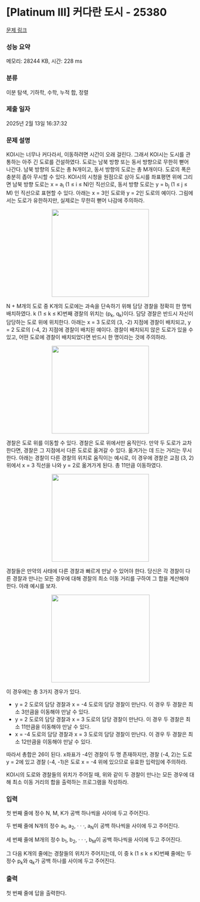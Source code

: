 # [Platinum III] 커다란 도시 - 25380 

[문제 링크](https://www.acmicpc.net/problem/25380) 

### 성능 요약

메모리: 28244 KB, 시간: 228 ms

### 분류

이분 탐색, 기하학, 수학, 누적 합, 정렬

### 제출 일자

2025년 2월 13일 16:37:32

### 문제 설명

<p>KOI시는 너무나 커다라서, 이동하려면 시간이 오래 걸린다. 그래서 KOI시는 도시를 관통하는 아주 긴 도로를 건설하였다. 도로는 남북 방향 또는 동서 방향으로 무한히 뻗어 나간다. 남북 방향의 도로는 총 N개이고, 동서 방향의 도로는 총 M개이다. 도로의 폭은 충분히 좁아 무시할 수 있다. KOI시의 시청을 원점으로 삼아 도시를 좌표평면 위에 그리면 남북 방향 도로는 x = a<sub>i</sub> (1 ≤ i ≤ N)인 직선으로, 동서 방향 도로는 y = b<sub>j</sub> (1 ≤ j ≤ M) 인 직선으로 표현할 수 있다. 아래는 x = 3인 도로와 y = 2인 도로의 예이다. 그림에서는 도로가 유한하지만, 실제로는 무한히 뻗어 나감에 주의하라.</p>

<p style="text-align: center;"><img alt="" src="https://upload.acmicpc.net/15e39bf7-eed7-4e14-be0a-2e00e01889b4/-/preview/" style="width: 260px; height: 235px;"></p>

<p>N + M개의 도로 중 K개의 도로에는 과속을 단속하기 위해 담당 경찰을 정확히 한 명씩 배치하였다. k (1 ≤ k ≤ K)번째 경찰의 위치는 (p<sub>k</sub>, q<sub>k</sub>)이다. 담당 경찰은 반드시 자신이 담당하는 도로 위에 위치한다. 아래는 x = 3 도로의 (3, -2) 지점에 경찰이 배치되고, y = 2 도로의 (-4, 2) 지점에 경찰이 배치된 예이다. 경찰이 배치되지 않은 도로가 있을 수 있고, 어떤 도로에 경찰이 배치되었다면 반드시 한 명이라는 것에 주의하라.</p>

<p style="text-align: center;"><img alt="" src="https://upload.acmicpc.net/0de70081-09dd-467d-9cd7-68bf657537cb/-/preview/" style="width: 260px; height: 235px;"></p>

<p>경찰은 도로 위를 이동할 수 있다. 경찰은 도로 위에서만 움직인다. 만약 두 도로가 교차한다면, 경찰은 그 지점에서 다른 도로로 옮겨갈 수 있다. 옮겨가는 데 드는 거리는 무시한다. 아래는 경찰이 다른 경찰의 위치로 움직이는 예시로, 이 경우에 경찰은 교점 (3, 2) 위에서 x = 3 직선을 나와 y = 2로 옮겨가게 된다. 총 11만큼 이동하였다.</p>

<p style="text-align: center;"><img alt="" src="https://upload.acmicpc.net/9ccaf28d-ed8e-485f-93fc-6d0976b69b42/-/preview/" style="width: 260px; height: 235px;"></p>

<p>경찰들은 만약의 사태에 다른 경찰과 빠르게 만날 수 있어야 한다. 당신은 각 경찰이 다른 경찰과 만나는 모든 경우에 대해 경찰의 최소 이동 거리를 구하여 그 합을 계산해야 한다. 아래 예시를 보자.</p>

<p style="text-align: center;"><img alt="" src="https://upload.acmicpc.net/e3a8d781-b0b0-44ab-b23b-dd08e78ce781/-/preview/" style="width: 263px; height: 235px;"></p>

<p>이 경우에는 총 3가지 경우가 있다.</p>

<ul>
	<li>y = 2 도로의 담당 경찰과 x = -4 도로의 담당 경찰이 만난다. 이 경우 두 경찰은 최소 3만큼을 이동해야 만날 수 있다.</li>
	<li>y = 2 도로의 담당 경찰과 x = 3 도로의 담당 경찰이 만난다. 이 경우 두 경찰은 최소 11만큼을 이동해야 만날 수 있다.</li>
	<li>x = -4 도로의 담당 경찰과 x = 3 도로의 담당 경찰이 만난다. 이 경우 두 경찰은 최소 12만큼을 이동해야 만날 수 있다.</li>
</ul>

<p>따라서 총합은 26이 된다. x좌표가 -4인 경찰이 두 명 존재하지만, 경찰 (-4, 2)는 도로 y = 2에 있고 경찰 (-4, -1)은 도로 x = -4 위에 있으므로 유효한 입력임에 주의하라.</p>

<p>KOI시의 도로와 경찰들의 위치가 주어질 때, 위와 같이 두 경찰이 만나는 모든 경우에 대해 최소 이동 거리의 합을 출력하는 프로그램을 작성하라.</p>

### 입력 

 <p>첫 번째 줄에 정수 N, M, K가 공백 하나씩을 사이에 두고 주어진다.</p>

<p>두 번째 줄에 N개의 정수 a<sub>1</sub>, a<sub>2</sub>, · · ·, a<sub>N</sub>이 공백 하나씩을 사이에 두고 주어진다.</p>

<p>세 번째 줄에 M개의 정수 b<sub>1</sub>, b<sub>2</sub>, · · ·, b<sub>M</sub>이 공백 하나씩을 사이에 두고 주어진다.</p>

<p>그 다음 K개의 줄에는 경찰들의 위치가 주어지는데, 이 중 k (1 ≤ k ≤ K)번째 줄에는 두 정수 p<sub>k</sub>와 q<sub>k</sub>가 공백 하나를 사이에 두고 주어진다.</p>

### 출력 

 <p>첫 번째 줄에 답을 출력한다.</p>

